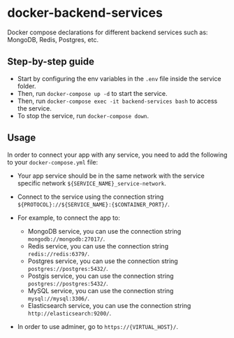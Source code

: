 # docker-backend-services

Docker compose declarations for different backend services such as: MongoDB, Redis, Postgres, etc.

## Step-by-step guide

- Start by configuring the env variables in the `.env` file inside the service folder.
- Then, run `docker-compose up -d` to start the service.
- Then, run `docker-compose exec -it backend-services bash` to access the service.
- To stop the service, run `docker-compose down`.

## Usage

In order to connect your app with any service, you need to add the following to your `docker-compose.yml` file:

- Your app service should be in the same network with the service specific network `${SERVICE_NAME}_service-network`.
- Connect to the service using the connection string `${PROTOCOL}://${SERVICE_NAME}:{$CONTAINER_PORT}/`.

- For example, to connect the app to:
    - MongoDB service, you can use the connection string `mongodb://mongodb:27017/`.
    - Redis service, you can use the connection string `redis://redis:6379/`.
    - Postgres service, you can use the connection string `postgres://postgres:5432/`.
    - Postgis service, you can use the connection string `postgres://postgres:5432/`.
    - MySQL service, you can use the connection string `mysql://mysql:3306/`.
    - Elasticsearch service, you can use the connection string `http://elasticsearch:9200/`.

- In order to use adminer, go to `https://{VIRTUAL_HOST}/`. 